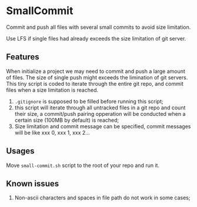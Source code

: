 # SmallCommit
Commit and push all files with several small commits to avoid size limitation.

Use LFS if single files had already exceeds the size limitation of git server.

## Features
When initialize a project we may need to commit and push a large amount of files. The size of single push might exceeds the limination of git servers. This tiny script is coded to iterate through the entire git repo, and commit files when a size limitation is reached.

1. `.gitignore` is supposed to be filled before running this script;
2. this script will iterate through all untracked files in a git repo and count their size, a commit/push pairing opperation will be conducted when a certain size (100MB by default) is reached;
3. Size limitation and commit message can be specified, commit messages will be like xxx 0, xxx 1, xxx 2...

## Usages
Move `small-commit.sh` script to the root of your repo and run it.

## Known issues
1. Non-ascii characters and spaces in file path do not work in some cases;
